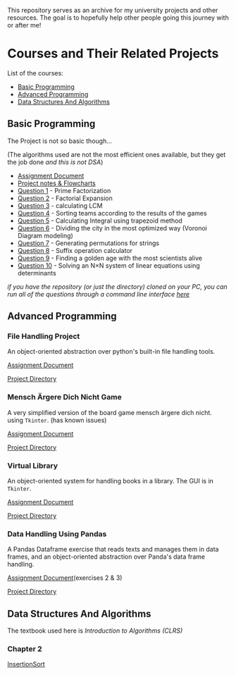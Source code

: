 This repository serves as an archive for my university projects and other resources. The goal is to hopefully help other people going this journey with or after me! 

# Courses and Their Related Projects

List of the courses:
- [Basic Programming](https://github.com/simply-pouria/CS-Archive?tab=readme-ov-file#basic-program)
- [Advanced Programming](https://github.com/simply-pouria/CS-Archive?tab=readme-ov-file#advanced-programming)
- [Data Structures And Algorithms](https://github.com/simply-pouria/CS-Archive/blob/main/Advanced%20Programming/AP%20-%20Project%202/AP-project-2-notes.pdf)


## Basic Programming 
The Project is not so basic though... 

(The algorithms used are not the most efficient ones available, but they get the job done *and this is not DSA*)
- [Assignment Document](https://github.com/simply-pouria/CS-Archive/blob/main/Basic%20Programming/Assignment%20Document.pdf)
- [Project notes & Flowcharts](https://github.com/simply-pouria/CS-Archive/blob/main/Basic%20Programming/Project-Notes.pdf)
- [Question 1](https://github.com/simply-pouria/CS-Archive/blob/main/Basic%20Programming/Question_01.py) - Prime Factorization
- [Question 2](https://github.com/simply-pouria/CS-Archive/blob/main/Basic%20Programming/Question_02.py) - Factorial Expansion
- [Question 3](https://github.com/simply-pouria/CS-Archive/blob/main/Basic%20Programming/Question_03.py) - calculating LCM
- [Question 4](https://github.com/simply-pouria/CS-Archive/blob/main/Basic%20Programming/Question_04.py) - Sorting teams according to the results of the games
- [Question 5](https://github.com/simply-pouria/CS-Archive/blob/main/Basic%20Programming/Question_05.py) - Calculating Integral using trapezoid method
- [Question 6](https://github.com/simply-pouria/CS-Archive/blob/main/Basic%20Programming/Question_06.py) - Dividing the city in the most optimized way (Voronoi Diagram modeling)
- [Question 7](https://github.com/simply-pouria/CS-Archive/blob/main/Basic%20Programming/Question_07.py) - Generating permutations for strings
- [Question 8](https://github.com/simply-pouria/CS-Archive/blob/main/Basic%20Programming/Question_08.py) - Suffix operation calculator
- [Question 9](https://github.com/simply-pouria/CS-Archive/blob/main/Basic%20Programming/Question_09.py) - Finding a golden age with the most scientists alive
- [Question 10](https://github.com/simply-pouria/CS-Archive/blob/main/Basic%20Programming/Question_10.py) - Solving an N×N system of linear equations using determinants

*if you have the repository (or just the directory) cloned on your PC, you can run all of the questions through a command line interface [here](https://github.com/simply-pouria/CS-Archive/blob/main/Basic%20Programming/RunInterface.py)*

## Advanced Programming

### File Handling Project
An object-oriented abstraction over python's built-in file handling tools.

[Assignment Document](https://github.com/simply-pouria/CS-Archive/blob/main/Advanced%20Programming/AP%20-%20Project%201/AP-project-1-notes.pdf)

[Project Directory](https://github.com/simply-pouria/CS-Archive/tree/main/Advanced%20Programming/AP%20-%20Project%201)

### Mensch Ärgere Dich Nicht Game
A very simplified version of the board game mensch ärgere dich nicht. using `Tkinter`. (has known issues)

[Assignment Document](https://github.com/simply-pouria/CS-Archive/blob/main/Advanced%20Programming/AP%20-%20Project%202/AP-project-2-notes.pdf)

[Project Directory](https://github.com/simply-pouria/CS-Archive/blob/main/Advanced%20Programming/AP%20-%20Project%202/AP-project-2-notes.pdf)

### Virtual Library
An object-oriented system for handling books in a library. The GUI is in `Tkinter`.

[Assignment Document](https://github.com/simply-pouria/CS-Archive/blob/main/Advanced%20Programming/AP%20-%20Project%203/AP-project-3-notes.pdf)

[Project Directory](https://github.com/simply-pouria/CS-Archive/tree/main/Advanced%20Programming/AP%20-%20Project%203)

### Data Handling Using Pandas
A Pandas Dataframe exercise that reads texts and manages them in data frames, and an object-oriented abstraction over Panda's data frame handling.

[Assignment Document](https://github.com/simply-pouria/CS-Archive/blob/main/Advanced%20Programming/AP%20-%20Project%204/AP-project-4-notes.pdf)(exercises 2 & 3)

[Project Directory](https://github.com/simply-pouria/CS-Archive/tree/main/Advanced%20Programming/AP%20-%20Project%204)

## Data Structures And Algorithms
The textbook used here is *Introduction to Algorithms (CLRS)*

### Chapter 2
[InsertionSort](https://github.com/simply-pouria/CS-Archive/blob/main/Data%20Structures%20and%20Algorithms/InsertionSort.py)


